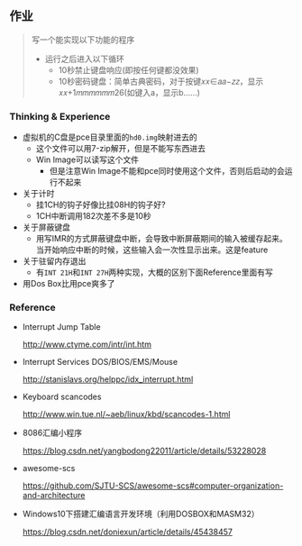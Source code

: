 ## 作业

> 写一个能实现以下功能的程序
>
> - 运行之后进入以下循环
>   - 10秒禁止键盘响应(即按任何键都没效果)
>   - 10秒密码键盘：简单古典密码，对于按键𝑥𝑥∈𝑎𝑎−𝑧𝑧，显示𝑥𝑥+1𝑚𝑚𝑚𝑚𝑚𝑚26(如键入a，显示b……)

### Thinking & Experience

- 虚拟机的C盘是pce目录里面的`hd0.img`映射进去的
  - 这个文件可以用7-zip解开，但是不能写东西进去
  - Win Image可以读写这个文件
    - 但是注意Win Image不能和pce同时使用这个文件，否则后启动的会运行不起来
- 关于计时
  - 挂1CH的钩子好像比挂08H的钩子好?
  - 1CH中断调用182次差不多是10秒
- 关于屏蔽键盘
  - 用写IMR的方式屏蔽键盘中断，会导致中断屏蔽期间的输入被缓存起来。当开始响应中断的时候，这些输入会一次性显示出来。这是feature
- 关于驻留内存退出
  - 有`INT 21H`和`INT 27H`两种实现，大概的区别下面Reference里面有写
- 用Dos Box比用pce爽多了

### Reference

- Interrupt Jump Table  

  http://www.ctyme.com/intr/int.htm

- Interrupt Services DOS/BIOS/EMS/Mouse

  http://stanislavs.org/helppc/idx_interrupt.html

- Keyboard scancodes

  http://www.win.tue.nl/~aeb/linux/kbd/scancodes-1.html

- 8086汇编小程序

  https://blog.csdn.net/yangbodong22011/article/details/53228028

- awesome-scs

  https://github.com/SJTU-SCS/awesome-scs#computer-organization-and-architecture

- Windows10下搭建汇编语言开发环境（利用DOSBOX和MASM32）

  https://blog.csdn.net/doniexun/article/details/45438457

### 



